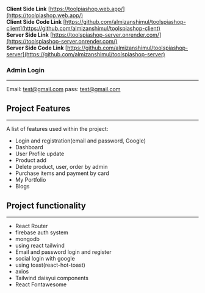 **Client Side Link** [https://toolpiashop.web.app/](https://toolpiashop.web.app/)   
**Client Side Code Link** [https://github.com/almizanshimul/toolspiashop-client](https://github.com/almizanshimul/toolspiashop-client)  
**Server Side Link** [https://toolspiashop-server.onrender.com/](https://toolspiashop-server.onrender.com/)  
**Server Side Code Link** [https://github.com/almizanshimul/toolspiashop-server](https://github.com/almizanshimul/toolspiashop-server) 

### Admin Login
***
Email: test@gmail.com
pass: test@gmail.com
## Project Features
***
A list of features used within the project:
* Login and registration(email and password, Google)
* Dashboard
* User Profile update 
* Product add
* Delete product, user, order by admin
* Purchase items and payment by card
* My Portfolio
* Blogs

## Project functionality
***
* React Router
* firebase auth system
* mongodb
* using react tailwind
* Email and password login and register
* social login with google
* using toast(react-hot-toast)
* axios
* Tailwind daisyui components
* React Fontawesome
